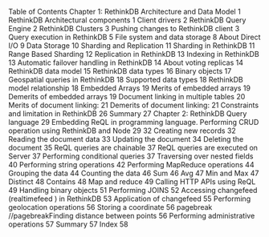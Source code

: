 Table of Contents
Chapter 1: RethinkDB Architecture and Data Model 1
RethinkDB Architectural components 1
Client drivers 2
RethinkDB Query Engine 2
RethinkDB Clusters 3
Pushing changes to RethinkDB client 3
Query execution in RethinkDB 5
File system and data storage 8
About Direct I/O 9
Data Storage 10
Sharding and Replication 11
Sharding in RethinkDB 11
Range Based Sharding 12
Replication in RethinkDB 13
Indexing in RethinkDB 13
Automatic failover handling in RethinkDB 14
About voting replicas 14
RethinkDB data model 15
RethinkDB data types 16
Binary objects 17
Geospatial queries in RethinkDB 18
Supported data types 18
RethinkDB model relationship 18
Embedded Arrays 19
Merits of embedded arrays 19
Demerits of embedded arrays 19
Document linking in multiple tables 20
Merits of document linking: 21
Demerits of document linking: 21
Constraints and limitation in RethinkDB 26
Summary 27
Chapter 2: RethinkDB Query language 29
Embedding ReQL in programming language. Performing CRUD operation using RethinkDB and Node 29
32
Creating new records 32
Reading the document data 33
Updating the document 34
Deleting the document 35
ReQL queries are chainable 37
ReQL queries are executed on Server 37
Performing conditional queries 37
Traversing over nested fields 40
Performing string operations 42
Performing MapReduce operations 44
Grouping the data 44
Counting the data 46
Sum 46
Avg 47
Min and Max 47
Distinct 48
Contains 48
Map and reduce 49
Calling HTTP APIs using ReQL 49
Handling binary objects 51
Performing JOINS 52
Accessing changefeed (realtimefeed ) in RethinkDB 53
Application of changefeed 55
Performing geolocation operations 56
Storing a coordinate 56
pagebreak //pagebreakFinding distance between points 56
Performing administrative operations 57
Summary 57
Index 58